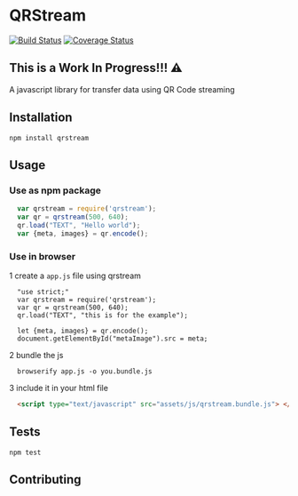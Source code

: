 QRStream
=========

[![Build Status](https://travis-ci.org/huajianmao/qrstream.js.svg?branch=master)](https://travis-ci.org/huajianmao/qrstream.js)
[![Coverage Status](https://coveralls.io/repos/github/huajianmao/qrstream.js/badge.svg)](https://coveralls.io/github/huajianmao/qrstream.js)

## This is a Work In Progress!!! ⚠

A javascript library for transfer data using QR Code streaming

## Installation

  `npm install qrstream`

## Usage

### Use as npm package
  ``` javascript
    var qrstream = require('qrstream');
    var qr = qrstream(500, 640);
    qr.load("TEXT", "Hello world");
    var {meta, images} = qr.encode();
  ```

### Use in browser

  1 create a `app.js` file using qrstream
  ``` shell
    "use strict;"
    var qrstream = require('qrstream');
    var qr = qrstream(500, 640);
    qr.load("TEXT", "this is for the example");

    let {meta, images} = qr.encode();
    document.getElementById("metaImage").src = meta;
  ```

  2 bundle the js
  ``` shell
    browserify app.js -o you.bundle.js
  ```

  3 include it in your html file
  ``` html
    <script type="text/javascript" src="assets/js/qrstream.bundle.js"> </script>
  ```

## Tests

  `npm test`

## Contributing

